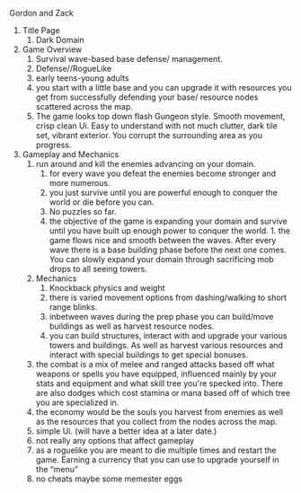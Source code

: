 Gordon and Zack

1. Title Page
   1. Dark Domain 
1. Game Overview
   1. Survival wave-based base defense/ management.
   1. Defense//RogueLike
   1. early teens-young adults
	 1. you start with a little base and you can upgrade it with resources you get from successfully defending your base/ resource nodes scattered across the map.
   1. The game looks top down flash Gungeon style. Smooth movement, crisp clean Ui. Easy to understand with not much clutter, dark tile set, vibrant exterior. You corrupt the surrounding area as you progress.
1. Gameplay and Mechanics
   1. run around and kill the enemies advancing on your domain.
	   1. for every wave you defeat the enemies become stronger and more numerous.
		 1. you just survive until you are powerful enough to conquer the world or die before you can.
		 1. No puzzles so far.
		 1. the objective of the game is expanding your domain and survive until you have built up enough power to conquer the world.
                 1. the game flows nice and smooth between the waves. After every wave there is a base building phase before the next one comes. You can slowly expand your domain through sacrificing mob drops to all seeing towers.
   1. Mechanics
	   1. Knockback physics and weight
		 1. there is varied movement options from dashing/walking to short range blinks.
		 1. inbetween waves during the prep phase you can build/move buildings as well as harvest resource nodes.
		 1. you can build structures, interact with and upgrade your various towers and buildings. As well as harvest various resources and interact with special buildings to get special bonuses.
     1. the combat is a mix of melee and ranged attacks based off what weapons or spells you have equipped, influenced mainly by your stats and equipment and what skill tree you're specked into. There are also dodges which cost stamina or mana based off of which tree you are specialized in.
     1. the economy would be the souls you harvest from enemies as well as the resources that you collect from the nodes across the map.
     1. simple Ui. (will have a better idea at a later date.)
	 1. not really any options that affect gameplay
	 1. as a roguelike you are meant to die multiple times and restart the game. Earning a currency that you can use to upgrade yourself in the “menu”
	 1. no cheats maybe some memester eggs
